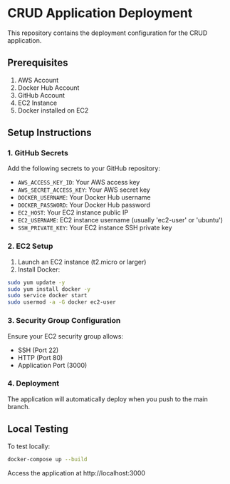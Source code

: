 # CRUD Application Deployment

This repository contains the deployment configuration for the CRUD application.

## Prerequisites

1. AWS Account
2. Docker Hub Account
3. GitHub Account
4. EC2 Instance
5. Docker installed on EC2

## Setup Instructions

### 1. GitHub Secrets

Add the following secrets to your GitHub repository:

- `AWS_ACCESS_KEY_ID`: Your AWS access key
- `AWS_SECRET_ACCESS_KEY`: Your AWS secret key
- `DOCKER_USERNAME`: Your Docker Hub username
- `DOCKER_PASSWORD`: Your Docker Hub password
- `EC2_HOST`: Your EC2 instance public IP
- `EC2_USERNAME`: EC2 instance username (usually 'ec2-user' or 'ubuntu')
- `SSH_PRIVATE_KEY`: Your EC2 instance SSH private key

### 2. EC2 Setup

1. Launch an EC2 instance (t2.micro or larger)
2. Install Docker:
```bash
sudo yum update -y
sudo yum install docker -y
sudo service docker start
sudo usermod -a -G docker ec2-user
```

### 3. Security Group Configuration

Ensure your EC2 security group allows:
- SSH (Port 22)
- HTTP (Port 80)
- Application Port (3000)

### 4. Deployment

The application will automatically deploy when you push to the main branch.

## Local Testing

To test locally:

```bash
docker-compose up --build
```

Access the application at http://localhost:3000
